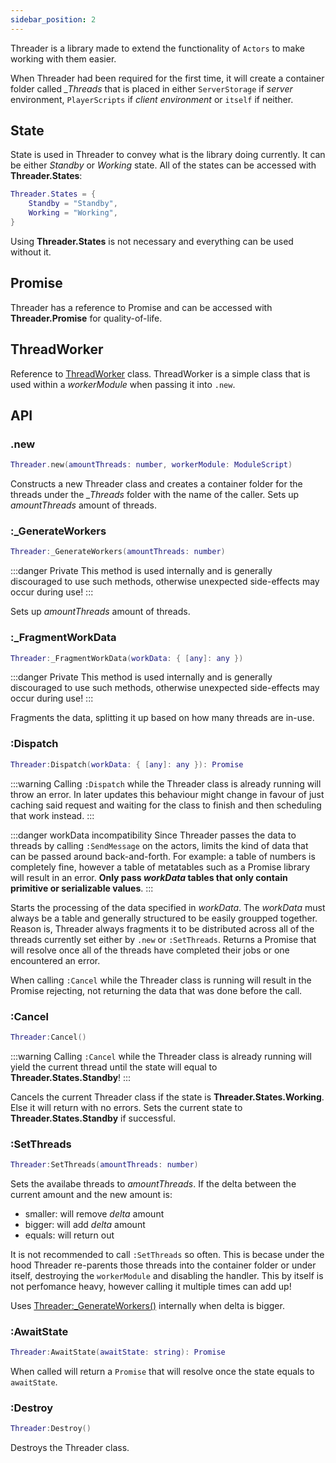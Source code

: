 ```yaml
---
sidebar_position: 2
---
```


Threader is a library made to extend the functionality of `Actors` to make working with them
easier.

When Threader had been required for the first time, it will create a container folder called *_Threads* that 
is placed in either `ServerStorage` if *server* environment, `PlayerScripts` if *client environment* or 
`itself` if neither.

## State

State is used in Threader to convey what is the library doing currently.
It can be either *Standby* or *Working* state. All of the states can
be accessed with **Threader.States**:

```lua
Threader.States = {
    Standby = "Standby",
    Working = "Working",
}
```

Using **Threader.States** is not necessary and everything can be used
without it.

## Promise

Threader has a reference to Promise and can be accessed with **Threader.Promise** for quality-of-life.

## ThreadWorker

Reference to [ThreadWorker](./ThreadWorker) class. ThreadWorker is a simple class that is used within a *workerModule* when
passing it into `.new`.

## API

### .new

```lua
Threader.new(amountThreads: number, workerModule: ModuleScript)
```

Constructs a new Threader class and creates a container folder for the
threads under the *_Threads* folder with the name of the caller. Sets up
*amountThreads* amount of threads.

### \:_GenerateWorkers

```lua
Threader:_GenerateWorkers(amountThreads: number)
```

:::danger Private
This method is used internally and is generally discouraged to use
such methods, otherwise unexpected side-effects may occur during use!
:::

Sets up *amountThreads* amount of threads.

### \:_FragmentWorkData

```lua
Threader:_FragmentWorkData(workData: { [any]: any })
```

:::danger Private
This method is used internally and is generally discouraged to use
such methods, otherwise unexpected side-effects may occur during use!
:::

Fragments the data, splitting it up based on how many threads are in-use.

### \:Dispatch

```lua
Threader:Dispatch(workData: { [any]: any }): Promise
```

:::warning
Calling `:Dispatch` while the Threader class is already running will throw an
error. In later updates this behaviour might change in favour of just caching
said request and waiting for the class to finish and then scheduling that work
instead.
:::

:::danger workData incompatibility
Since Threader passes the data to threads by calling `:SendMessage` on the actors, limits
the kind of data that can be passed around back-and-forth. For example: a table of numbers
is completely fine, however a table of metatables such as a Promise library will result in
an error. **Only pass *workData* tables that only contain primitive or serializable values**.
:::

Starts the processing of the data specified in *workData*. The *workData*
must always be a table and generally structured to be easily groupped together. Reason is, Threader always fragments it to be distributed across all of the threads currently set either by `.new` or `:SetThreads`. Returns
a Promise that will resolve once all of the threads have completed their jobs
or one encountered an error.

When calling `:Cancel` while the Threader class is running will result in
the Promise rejecting, not returning the data that was done before the
call.

### \:Cancel

```lua
Threader:Cancel()
```

:::warning
Calling `:Cancel` while the Threader class is already running will yield the
current thread until the state will equal to **Threader.States.Standby**!
:::

Cancels the current Threader class if the state is **Threader.States.Working**. Else it will return with
no errors. Sets the current state to **Threader.States.Standby** if successful.

### \:SetThreads

```lua
Threader:SetThreads(amountThreads: number)
```

Sets the availabe threads to *amountThreads*. If the delta
between the current amount and the new amount is:

- smaller: will remove *delta* amount
- bigger: will add *delta* amount
- equals: will return out

It is not recommended to call `:SetThreads` so often. This is becase under
the hood Threader re-parents those threads into the container folder or
under itself, destroying the `workerModule` and disabling the handler. This
by itself is not perfomance heavy, however calling it multiple times can add
up!

Uses [Threader:_GenerateWorkers()](./Threader#_generateworkers) internally when delta is bigger.

### \:AwaitState

```lua
Threader:AwaitState(awaitState: string): Promise
```

When called will return a `Promise` that will resolve once the
state equals to `awaitState`.

### \:Destroy

```lua
Threader:Destroy()
```

Destroys the Threader class.
